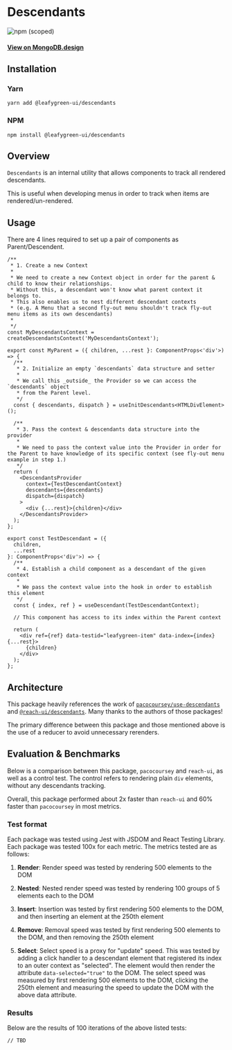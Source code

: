 # Descendants

![npm (scoped)](https://img.shields.io/npm/v/@leafygreen-ui/descendants.svg)

#### [View on MongoDB.design](https://www.mongodb.design/component/descendants/example/)

## Installation

### Yarn

```shell
yarn add @leafygreen-ui/descendants
```

### NPM

```shell
npm install @leafygreen-ui/descendants
```

## Overview

`Descendants` is an internal utility that allows components to track all rendered descendants.

This is useful when developing menus in order to track when items are rendered/un-rendered.

## Usage

There are 4 lines required to set up a pair of components as Parent/Descendent.

```tsx
/**
 * 1. Create a new Context
 *
 * We need to create a new Context object in order for the parent & child to know their relationships.
 * Without this, a descendant won't know what parent context it belongs to.
 * This also enables us to nest different descendant contexts
 * (e.g. A Menu that a second fly-out menu shouldn't track fly-out menu items as its own descendants)
 *
 */
const MyDescendantsContext = createDescendantsContext('MyDescendantsContext');

export const MyParent = ({ children, ...rest }: ComponentProps<'div'>) => {
  /**
   * 2. Initialize an empty `descendants` data structure and setter
   *
   * We call this _outside_ the Provider so we can access the `descendants` object
   * from the Parent level.
   */
  const { descendants, dispatch } = useInitDescendants<HTMLDivElement>();

  /**
   * 3. Pass the context & descendants data structure into the provider
   *
   * We need to pass the context value into the Provider in order for the Parent to have knowledge of its specific context (see fly-out menu example in step 1.)
   */
  return (
    <DescendantsProvider
      context={TestDescendantContext}
      descendants={descendants}
      dispatch={dispatch}
    >
      <div {...rest}>{children}</div>
    </DescendantsProvider>
  );
};

export const TestDescendant = ({
  children,
  ...rest
}: ComponentProps<'div'>) => {
  /**
   * 4. Establish a child component as a descendant of the given context
   *
   * We pass the context value into the hook in order to establish this element
   */
  const { index, ref } = useDescendant(TestDescendantContext);

  // This component has access to its index within the Parent context

  return (
    <div ref={ref} data-testid="leafygreen-item" data-index={index} {...rest}>
      {children}
    </div>
  );
};
```

## Architecture

This package heavily references the work of [`pacocoursey/use-descendants`](https://github.com/pacocoursey/use-descendants/tree/v0) and [`@reach-ui/descendants`](https://github.com/reach/reach-ui/tree/dev/packages/descendants). Many thanks to the authors of those packages!

The primary difference between this package and those mentioned above is the use of a reducer to avoid unnecessary rerenders.

## Evaluation & Benchmarks

Below is a comparison between this package, `pacocoursey` and `reach-ui`, as well as a control test. The control refers to rendering plain `div` elements, without any descendants tracking.

Overall, this package performed about 2x faster than `reach-ui` and 60% faster than `pacocoursey` in most metrics.

### Test format

Each package was tested using Jest with JSDOM and React Testing Library. Each package was tested 100x for each metric. The metrics tested are as follows:

1. **Render**: Render speed was tested by rendering 500 elements to the DOM

2. **Nested**: Nested render speed was tested by rendering 100 groups of 5 elements each to the DOM

3. **Insert**: Insertion was tested by first rendering 500 elements to the DOM, and then inserting an element at the 250th element

4. **Remove**: Removal speed was tested by first rendering 500 elements to the DOM, and then removing the 250th element

5. **Select**: Select speed is a proxy for "update" speed. This was tested by adding a click handler to a descendant element that registered its index to an outer context as "selected". The element would then render the attribute `data-selected="true"` to the DOM.
   The select speed was measured by first rendering 500 elements to the DOM, clicking the 250th element and measuring the speed to update the DOM with the above data attribute.

### Results

Below are the results of 100 iterations of the above listed tests:

```
// TBD
```
